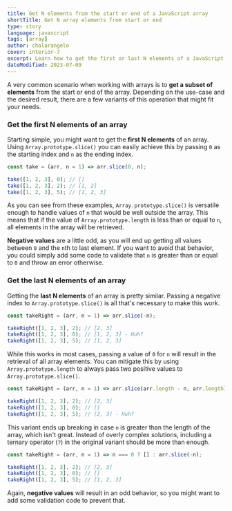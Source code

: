 ```yaml
---
title: Get N elements from the start or end of a JavaScript array
shortTitle: Get N array elements from start or end
type: story
language: javascript
tags: [array]
author: chalarangelo
cover: interior-7
excerpt: Learn how to get the first or last N elements of a JavaScript array, using `Array.prototype.slice()`.
dateModified: 2023-07-09
---
```


A very common scenario when working with arrays is to **get a subset of elements** from the start or end of the array. Depending on the use-case and the desired result, there are a few variants of this operation that might fit your needs.

### Get the first N elements of an array

Starting simple, you might want to get the **first N elements** of an array. Using `Array.prototype.slice()` you can easily achieve this by passing `0` as the starting index and `n` as the ending index.

```js
const take = (arr, n = 1) => arr.slice(0, n);

take([1, 2, 3], 0); // []
take([1, 2, 3], 2); // [1, 2]
take([1, 2, 3], 5); // [1, 2, 3]
```

As you can see from these examples, `Array.prototype.slice()` is versatile enough to handle values of `n` that would be well outside the array. This means that if the value of `Array.prototype.length` is less than or equal to `n`, all elements in the array will be retrieved.

**Negative values** are a little odd, as you will end up getting all values between `0` and the `n`th to last element. If you want to avoid that behavior, you could simply add some code to validate that `n` is greater than or equal to `0` and throw an error otherwise.

### Get the last N elements of an array

Getting the **last N elements** of an array is pretty similar. Passing a negative index to `Array.prototype.slice()` is all that's necessary to make this work.

```js
const takeRight = (arr, n = 1) => arr.slice(-n);

takeRight([1, 2, 3], 2); // [2, 3]
takeRight([1, 2, 3], 0); // [1, 2, 3] - Huh?
takeRight([1, 2, 3], 5); // [1, 2, 3]
```

While this works in most cases, passing a value of `0` for `n` will result in the retrieval of all array elements. You can mitigate this by using `Array.prototype.length` to always pass two positive values to `Array.prototype.slice()`.

```js
const takeRight = (arr, n = 1) => arr.slice(arr.length - n, arr.length);

takeRight([1, 2, 3], 2); // [2, 3]
takeRight([1, 2, 3], 0); // []
takeRight([1, 2, 3], 5); // [2, 3] - Huh?
```

This variant ends up breaking in case `n` is greater than the length of the array, which isn't great. Instead of overly complex solutions, including a ternary operator (`?`) in the original variant should be more than enough.

```js
const takeRight = (arr, n = 1) => n === 0 ? [] : arr.slice(-n);

takeRight([1, 2, 3], 2); // [2, 3]
takeRight([1, 2, 3], 0); // []
takeRight([1, 2, 3], 5); // [1, 2, 3]
```

Again, **negative values** will result in an odd behavior, so you might want to add some validation code to prevent that.
